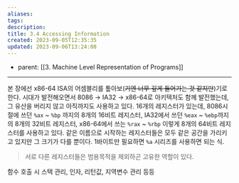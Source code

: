 ```yaml
---
aliases: 
tags: 
description:
title: 3.4 Accessing Information
created: 2023-09-05T12:35:35
updated: 2023-09-06T13:24:08
---
```

- parent: [[3. Machine Level Representation of Programs]]
___
본 장에선 x86-64 ISA의 어셈블리를 톺아보(~~기엔 너무 깊게 들어가는 것 같지만~~)기로 한다. 시대가 발전해오면서 8086 → IA32 → x86-64로 아키텍처도 함께 발전했는데, 그 유산을 버리지 않고 아직까지도 사용하고 있다. 16개의 레지스터가 있는데, 8086시절에 쓰던 `%ax` ~ `%bp` 까지의 8개의 16비트 레지스터, IA32에서 쓰던 `%eax` ~ `%ebp`까지의 8개의 32비트 레지스터, x86-64에서 쓰는 `%rax` ~ `%rbp` 이렇게 8개의 64비트 레지스터를 사용하고 있다. 같은 이름으로 시작하는 레지스터들은 모두 같은 공간을 가리키고 있지만 그 크기가 다를 뿐이다. 1바이트만 필요하면 `%a` 시리즈를 사용하면 되는 식.

> 서로 다른 레지스터들은 범용목적을 제외하곤 고유한 역할이 있다.

함수 호출 시 스택 관리, 인자, 리턴값, 지역변수 관리 등등
